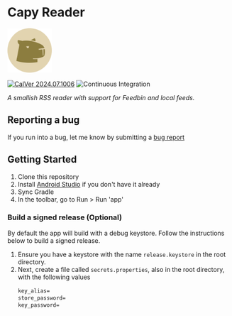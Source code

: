 # Capy Reader

<img src="./site/capy.png" width="100px">

[![CalVer 2024.07.1006][img_version]][url_version] ![Continuous Integration](https://github.com/jocmp/capyreader/actions/workflows/ci.yml/badge.svg)

_A smallish RSS reader with support for Feedbin and local feeds._

<!-- [Download on Google Play][google_play_link] -->

## Reporting a bug

If you run into a bug, let me know by submitting a [bug report](https://github.com/jocmp/capyreader/issues/new?labels=bug&template=bug_report.yml)

## Getting Started

1. Clone this repository
2. Install [Android Studio](https://developer.android.com/studio) if you don't have it already
3. Sync Gradle
4. In the toolbar, go to Run > Run 'app'

### Build a signed release (Optional)

By default the app will build with a debug keystore. Follow the instructions below to build a signed release.

1. Ensure you have a keystore with the name `release.keystore` in the root directory.
2. Next, create a file called `secrets.properties`, also in the root directory, with the following values
    ```properties
    key_alias=
    store_password=
    key_password=
    ```


[img_version]: https://img.shields.io/static/v1.svg?label=CalVer&message=2024.07.1006&color=blue
[url_version]: https://github.com/jocmp/capyreader
[google_play_link]: https://example.com
